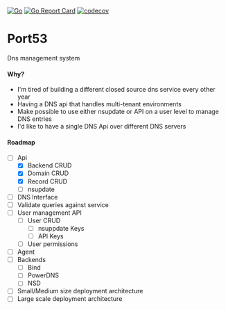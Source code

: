 [![Go](https://github.com/ncode/port53/actions/workflows/go.yml/badge.svg)](https://github.com/ncode/port53/actions/workflows/go.yml)
[![Go Report Card](https://goreportcard.com/badge/github.com/ncode/port53)](https://goreportcard.com/report/github.com/ncode/port53)
[![codecov](https://codecov.io/gh/ncode/port53/branch/main/graph/badge.svg?token=S5Z0VTL3VY)](https://codecov.io/gh/ncode/port53)

# Port53
Dns management system

#### Why?

- I'm tired of building a different closed source dns service every other year
- Having a DNS api that handles multi-tenant environments
- Make possible to use either nsupdate or API on a user level to manage DNS entries
- I'd like to have a single DNS Api over different DNS servers

#### Roadmap

- [ ] Api
  - [x] Backend CRUD
  - [x] Domain CRUD
  - [x] Record CRUD
  - [ ] nsupdate
- [ ] DNS Interface
 - [ ] Validate queries against service
- [ ] User management API
  - [ ] User CRUD
    - [ ] nsuppdate Keys
    - [ ] API Keys
  - [ ] User permissions
- [ ] Agent
 - [ ] Backends
   - [ ] Bind
   - [ ] PowerDNS
   - [ ] NSD
 - [ ] Small/Medium size deployment architecture
 - [ ] Large scale deployment architecture
